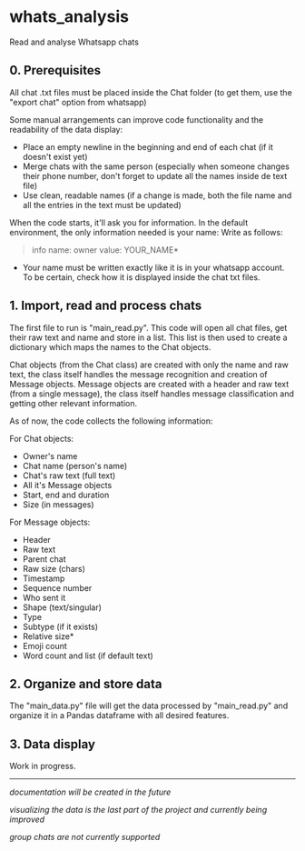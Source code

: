 # whats_analysis
Read and analyse Whatsapp chats

## 0. Prerequisites

All chat .txt files must be placed inside the Chat folder (to get them, use the "export chat" option from whatsapp)

Some manual arrangements can improve code functionality and the readability of the data display:
- Place an empty newline in the beginning and end of each chat (if it doesn't exist yet)
- Merge chats with the same person (especially when someone changes their phone number, don't forget to update all the names inside de text file)
- Use clean, readable names (if a change is made, both the file name and all the entries in the text must be updated)

When the code starts, it'll ask you for information. In the default environment, the only information needed is your name:
Write as follows:
> info name: owner
value: YOUR_NAME*

* Your name must be written exactly like it is in your whatsapp account. To be certain, check how it is displayed inside the chat txt files.

## 1. Import, read and process chats

The first file to run is "main_read.py".
This code will open all chat files, get their raw text and name and store in a list.
This list is then used to create a dictionary which maps the names to the Chat objects.

Chat objects (from the Chat class) are created with only the name and raw text, the class itself handles the message recognition and creation of Message objects.
Message objects are created with a header and raw text (from a single message), the class itself handles message classification and getting other relevant information.

As of now, the code collects the following information:

  For Chat objects:
  - Owner's name
  - Chat name (person's name)
  - Chat's raw text (full text)
  - All it's Message objects
  - Start, end and duration
  - Size (in messages)
  
  For Message objects:
  - Header
  - Raw text
  - Parent chat
  - Raw size (chars)
  - Timestamp
  - Sequence number
  - Who sent it
  - Shape (text/singular)
  - Type
  - Subtype (if it exists)
  - Relative size*
  - Emoji count
  - Word count and list (if default text)
  

## 2. Organize and store data

The "main_data.py" file will get the data processed by "main_read.py" and organize it in a Pandas dataframe with all desired features.


## 3. Data display

Work in progress.


______________________________________________________________________________

_documentation will be created in the future_

_visualizing the data is the last part of the project and currently being improved_

*group chats are not currently supported*
